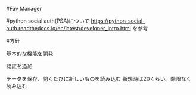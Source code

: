 #Fav Manager


#python social auth(PSA)について
https://python-social-auth.readthedocs.io/en/latest/developer_intro.html
を参考

#方針

基本的な機能を開発

認証を追加

データを保存、開くたびに新しいものを読み込む
新規時は20くらい。際限なく読み込む

